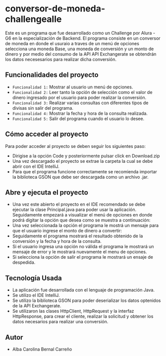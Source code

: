 # conversor-de-moneda-challengealle
Este es un programa que fue desarrollado como un Challenge por Alura - G6 en la especialización de Backend. El programa consiste en un conversor de moneda en donde el usuraio a traves de un menú de opciones selecciona una moneda Base, una moneda de conversión y un monto de dinero y por medio del consumo de la API API Exchangerate se obtendrán los datos necesesarios para realizar dicha conversión.
## Funcionalidades del proyecto
- `Funcionalidad 1:` Mostrar al usuario un menú de opciones.
- `Funcionalidad 2:` Leer tanto la opción de selección como el valor de dinero ingresado por el usuario para poder realizar la conversión.
- `Funcionalidad 3:` Realizar varias consultas con diferentes tipos de divisas sin salir del programa.
- `Funcionalidad 4:` Mostrar la fecha y hora de la consulta realizada.
- `Funcionalidad 5:` Salir del programa cuando el usuario lo desee.
## Cómo acceder al proyecto
Para poder acceder al proyecto se deben seguir los siguientes paso:
- Dirigise a la opción Code y posteriormente pulsar click en Download.zip
- Una vez descargado el proyecto se extrae la carpeta la cual se debe abrir con el IDE IntelliJ.
- Para que el programa funcione correctamente se recomienda importar la biblioteca GSON que debe ser descargada como un archivo .jar.
## Abre y ejecuta el proyecto
- Una vez este abierto el proyecto en el IDE recomendado se debe ejecutar la clase Principal.java para poder usar la aplicación. Seguidamente empezará a visualizar el menú de opciones en donde podrá digitar la opción que desea como se muestra a continuación:
- Una vez seleccionada la opción el programa le mostrá un mensaje para que el usuario ingrese el monto de dinero a convertir:
- Seguidamente el programa mostrará el resultado obtenido de la conversión y la fecha y hora de la consulta.
- Si el usuario ingresa una opción no válida el programa le mostrará un mensaje de error y le mostrará nuevamente el menu de opciones.
- Si selecciona la opción de salir el programa le mostrará un ensaje de despedida.
## Tecnología Usada
- La aplicación fue desarrollada con el lenguaje de programación Java.
- Se utilizo el IDE IntelliJ.
- Se utilizo la biblioteca GSON para poder deserializar los datos optenidos de la API Exchangerate.
- Se utilizaron las clases HttpClient, HttpRequest y la interfaz HttpResponse, para crear el cliente, realizar la solicitud y obtener los datos necesarios para realizar una conversión.
## Autor
- Alba Carolina Bernal Carreño
